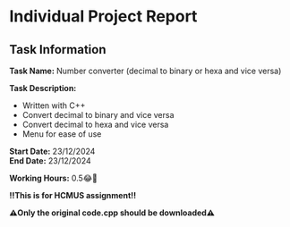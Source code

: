 # Individual Project Report

## Task Information
**Task Name:** Number converter (decimal to binary or hexa and vice versa)

**Task Description:**  
- Written with C++
- Convert decimal to binary and vice versa
- Convert decimal to hexa and vice versa
- Menu for ease of use

**Start Date:** 23/12/2024  
**End Date:** 23/12/2024

**Working Hours:** 0.5😂🤣

**‼️This is for HCMUS assignment‼️**

**⚠️Only the original code.cpp should be downloaded⚠️**

